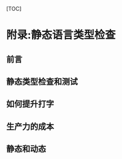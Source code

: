 [TOC]

<!-- Appendix: Benefits and Costs of Static Type Checking -->
# 附录:静态语言类型检查


<!-- Foreword -->
## 前言


<!-- Static Type Checking vs. Testing -->
## 静态类型检查和测试


<!-- How to Argue about Typing -->
## 如何提升打字


<!-- The Cost of Productivity -->
## 生产力的成本


<!-- Static vs. Dynamic -->
## 静态和动态


<!-- 分页 -->

<div style="page-break-after: always;"></div>